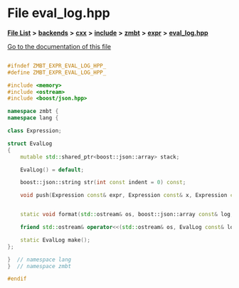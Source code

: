 

# File eval\_log.hpp

[**File List**](files.md) **>** [**backends**](dir_e0e3bad64fbfd08934d555b945409197.md) **>** [**cxx**](dir_2a0640ff8f8d193383b3226ce9e70e40.md) **>** [**include**](dir_33cabc3ab2bb40d6ea24a24cae2f30b8.md) **>** [**zmbt**](dir_2115e3e51895e4107b806d6d2319263e.md) **>** [**expr**](dir_5ca6873c4d246ae1a35f5fe5ff3edd5d.md) **>** [**eval\_log.hpp**](eval__log_8hpp.md)

[Go to the documentation of this file](eval__log_8hpp.md)


```C++

#ifndef ZMBT_EXPR_EVAL_LOG_HPP_
#define ZMBT_EXPR_EVAL_LOG_HPP_

#include <memory>
#include <ostream>
#include <boost/json.hpp>

namespace zmbt {
namespace lang {

class Expression;

struct EvalLog
{
    mutable std::shared_ptr<boost::json::array> stack;

    EvalLog() = default;

    boost::json::string str(int const indent = 0) const;

    void push(Expression const& expr, Expression const& x, Expression const& result, std::uint64_t const depth) const;


    static void format(std::ostream& os, boost::json::array const& log, int const indent = 0);

    friend std::ostream& operator<<(std::ostream& os, EvalLog const& log);

    static EvalLog make();
};

}  // namespace lang
}  // namespace zmbt

#endif
```


